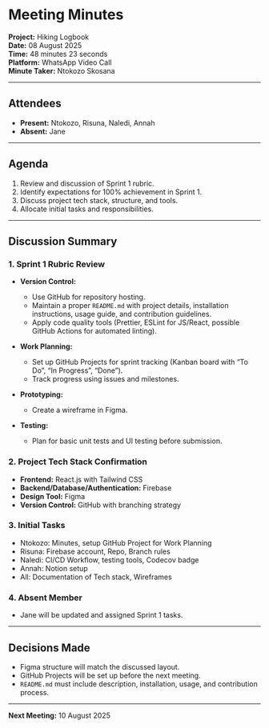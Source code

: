 # Meeting Minutes  

**Project:** Hiking Logbook  
**Date:** 08 August 2025  
**Time:** 48 minutes 23 seconds  
**Platform:** WhatsApp Video Call  
**Minute Taker:** Ntokozo Skosana  

---

## Attendees  
- **Present:** Ntokozo, Risuna, Naledi, Annah  
- **Absent:** Jane  

---

## Agenda  
1. Review and discussion of Sprint 1 rubric.  
2. Identify expectations for 100% achievement in Sprint 1.  
3. Discuss project tech stack, structure, and tools.  
4. Allocate initial tasks and responsibilities.  

---

## Discussion Summary  

### 1. Sprint 1 Rubric Review  
- **Version Control:**  
  - Use GitHub for repository hosting.  
  - Maintain a proper `README.md` with project details, installation instructions, usage guide, and contribution guidelines.  
  - Apply code quality tools (Prettier, ESLint for JS/React, possible GitHub Actions for automated linting).  

- **Work Planning:**  
  - Set up GitHub Projects for sprint tracking (Kanban board with “To Do”, “In Progress”, “Done”).  
  - Track progress using issues and milestones.  

- **Prototyping:**  
  - Create a wireframe in Figma.  

- **Testing:**  
  - Plan for basic unit tests and UI testing before submission.  

### 2. Project Tech Stack Confirmation  
- **Frontend:** React.js with Tailwind CSS  
- **Backend/Database/Authentication:** Firebase  
- **Design Tool:** Figma  
- **Version Control:** GitHub with branching strategy  

### 3. Initial Tasks  
- Ntokozo: Minutes, setup GitHub Project for Work Planning  
- Risuna: Firebase account, Repo, Branch rules  
- Naledi: CI/CD Workflow, testing tools, Codecov badge  
- Annah: Notion setup  
- All: Documentation of Tech stack, Wireframes  

### 4. Absent Member  
- Jane will be updated and assigned Sprint 1 tasks.  

---

## Decisions Made  
- Figma structure will match the discussed layout.  
- GitHub Projects will be set up before the next meeting.  
- `README.md` must include description, installation, usage, and contribution process.  

---

**Next Meeting:** 10 August 2025  
